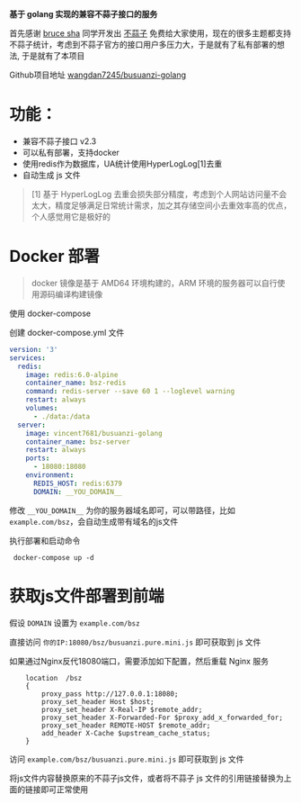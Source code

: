 **基于 golang 实现的兼容不蒜子接口的服务**

首先感谢 [bruce sha](http://ibruce.info/about/) 同学开发出 [不蒜子](http://ibruce.info)
免费给大家使用，现在的很多主题都支持不蒜子统计，考虑到不蒜子官方的接口用户多压力大，于是就有了私有部署的想法, 于是就有了本项目

Github项目地址 [wangdan7245/busuanzi-golang](https://github.com/wangdan7245/busuanzi-golang)

# 功能：

- 兼容不蒜子接口 v2.3
- 可以私有部署，支持docker
- 使用redis作为数据库，UA统计使用HyperLogLog[1]去重
- 自动生成 js 文件

> [1] 基于 HyperLogLog 去重会损失部分精度，考虑到个人网站访问量不会太大，精度足够满足日常统计需求，加之其存储空间小去重效率高的优点，个人感觉用它是极好的

# Docker 部署

> docker 镜像是基于 AMD64 环境构建的，ARM 环境的服务器可以自行使用源码编译构建镜像

使用 docker-compose

创建 docker-compose.yml 文件

```yaml
version: '3'
services:
  redis:
    image: redis:6.0-alpine
    container_name: bsz-redis
    command: redis-server --save 60 1 --loglevel warning
    restart: always
    volumes:
      - ./data:/data
  server:
    image: vincent7681/busuanzi-golang
    container_name: bsz-server
    restart: always
    ports:
      - 18080:18080
    environment:
      REDIS_HOST: redis:6379
      DOMAIN: __YOU_DOMAIN__
```

修改 `__YOU_DOMAIN__` 为你的服务器域名即可，可以带路径，比如 `example.com/bsz`，会自动生成带有域名的js文件

执行部署和启动命令

```shell
 docker-compose up -d
```

# 获取js文件部署到前端

假设 `DOMAIN` 设置为 `example.com/bsz`

直接访问 `你的IP:18080/bsz/busuanzi.pure.mini.js` 即可获取到 js 文件

如果通过Nginx反代18080端口，需要添加如下配置，然后重载 Nginx 服务

```nginx
    location  /bsz
    {
        proxy_pass http://127.0.0.1:18080;
        proxy_set_header Host $host;
        proxy_set_header X-Real-IP $remote_addr;
        proxy_set_header X-Forwarded-For $proxy_add_x_forwarded_for;
        proxy_set_header REMOTE-HOST $remote_addr;
        add_header X-Cache $upstream_cache_status;
    }
```

访问 `example.com/bsz/busuanzi.pure.mini.js` 即可获取到 js 文件

将js文件内容替换原来的不蒜子js文件，或者将不蒜子 js 文件的引用链接替换为上面的链接即可正常使用
